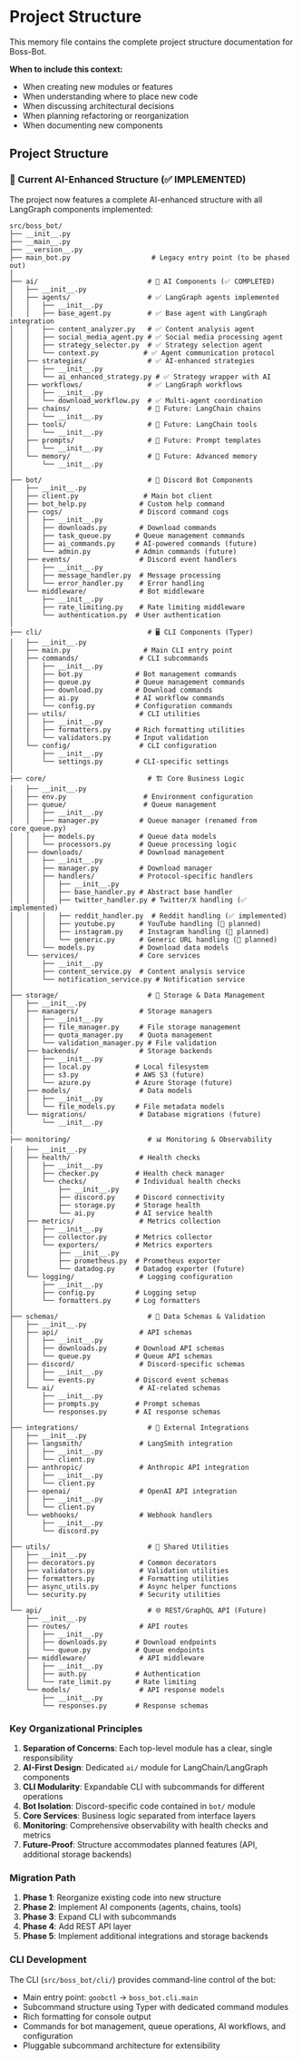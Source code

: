 # Project Structure

This memory file contains the complete project structure documentation for Boss-Bot.

**When to include this context:**
- When creating new modules or features
- When understanding where to place new code
- When discussing architectural decisions
- When planning refactoring or reorganization
- When documenting new components

## Project Structure

### **🎯 Current AI-Enhanced Structure** (✅ IMPLEMENTED)

The project now features a complete AI-enhanced structure with all LangGraph components implemented:

```
src/boss_bot/
├── __init__.py
├── __main__.py
├── __version__.py
├── main_bot.py                    # Legacy entry point (to be phased out)
│
├── ai/                           # 🤖 AI Components (✅ COMPLETED)
│   ├── __init__.py
│   ├── agents/                   # ✅ LangGraph agents implemented
│   │   ├── __init__.py
│   │   ├── base_agent.py         # ✅ Base agent with LangGraph integration
│   │   ├── content_analyzer.py   # ✅ Content analysis agent
│   │   ├── social_media_agent.py # ✅ Social media processing agent
│   │   ├── strategy_selector.py  # ✅ Strategy selection agent
│   │   └── context.py           # ✅ Agent communication protocol
│   ├── strategies/               # ✅ AI-enhanced strategies
│   │   ├── __init__.py
│   │   └── ai_enhanced_strategy.py # ✅ Strategy wrapper with AI
│   ├── workflows/                # ✅ LangGraph workflows
│   │   ├── __init__.py
│   │   └── download_workflow.py  # ✅ Multi-agent coordination
│   ├── chains/                   # 🔄 Future: LangChain chains
│   │   └── __init__.py
│   ├── tools/                    # 🔄 Future: LangChain tools
│   │   └── __init__.py
│   ├── prompts/                  # 🔄 Future: Prompt templates
│   │   └── __init__.py
│   └── memory/                   # 🔄 Future: Advanced memory
│       └── __init__.py
│
├── bot/                          # 🤖 Discord Bot Components
│   ├── __init__.py
│   ├── client.py                # Main bot client
│   ├── bot_help.py             # Custom help command
│   ├── cogs/                   # Discord command cogs
│   │   ├── __init__.py
│   │   ├── downloads.py        # Download commands
│   │   ├── task_queue.py      # Queue management commands
│   │   ├── ai_commands.py     # AI-powered commands (future)
│   │   └── admin.py           # Admin commands (future)
│   ├── events/                 # Discord event handlers
│   │   ├── __init__.py
│   │   ├── message_handler.py  # Message processing
│   │   └── error_handler.py    # Error handling
│   └── middleware/             # Bot middleware
│       ├── __init__.py
│       ├── rate_limiting.py    # Rate limiting middleware
│       └── authentication.py  # User authentication
│
├── cli/                          # 🖥️ CLI Components (Typer)
│   ├── __init__.py
│   ├── main.py                  # Main CLI entry point
│   ├── commands/               # CLI subcommands
│   │   ├── __init__.py
│   │   ├── bot.py             # Bot management commands
│   │   ├── queue.py           # Queue management commands
│   │   ├── download.py        # Download commands
│   │   ├── ai.py              # AI workflow commands
│   │   └── config.py          # Configuration commands
│   ├── utils/                  # CLI utilities
│   │   ├── __init__.py
│   │   ├── formatters.py      # Rich formatting utilities
│   │   └── validators.py      # Input validation
│   └── config/                 # CLI configuration
│       ├── __init__.py
│       └── settings.py        # CLI-specific settings
│
├── core/                         # 🏗️ Core Business Logic
│   ├── __init__.py
│   ├── env.py                   # Environment configuration
│   ├── queue/                   # Queue management
│   │   ├── __init__.py
│   │   ├── manager.py          # Queue manager (renamed from core_queue.py)
│   │   ├── models.py           # Queue data models
│   │   └── processors.py       # Queue processing logic
│   ├── downloads/              # Download management
│   │   ├── __init__.py
│   │   ├── manager.py          # Download manager
│   │   ├── handlers/           # Protocol-specific handlers
│   │   │   ├── __init__.py
│   │   │   ├── base_handler.py # Abstract base handler
│   │   │   ├── twitter_handler.py # Twitter/X handling (✅ implemented)
│   │   │   ├── reddit_handler.py  # Reddit handling (✅ implemented)
│   │   │   ├── youtube.py      # YouTube handling (🔄 planned)
│   │   │   ├── instagram.py    # Instagram handling (🔄 planned)
│   │   │   └── generic.py      # Generic URL handling (🔄 planned)
│   │   └── models.py           # Download data models
│   └── services/               # Core services
│       ├── __init__.py
│       ├── content_service.py  # Content analysis service
│       └── notification_service.py # Notification service
│
├── storage/                      # 💾 Storage & Data Management
│   ├── __init__.py
│   ├── managers/               # Storage managers
│   │   ├── __init__.py
│   │   ├── file_manager.py     # File storage management
│   │   ├── quota_manager.py    # Quota management
│   │   └── validation_manager.py # File validation
│   ├── backends/               # Storage backends
│   │   ├── __init__.py
│   │   ├── local.py           # Local filesystem
│   │   ├── s3.py              # AWS S3 (future)
│   │   └── azure.py           # Azure Storage (future)
│   ├── models/                 # Data models
│   │   ├── __init__.py
│   │   └── file_models.py     # File metadata models
│   └── migrations/             # Database migrations (future)
│       └── __init__.py
│
├── monitoring/                   # 📊 Monitoring & Observability
│   ├── __init__.py
│   ├── health/                 # Health checks
│   │   ├── __init__.py
│   │   ├── checker.py         # Health check manager
│   │   └── checks/            # Individual health checks
│   │       ├── __init__.py
│   │       ├── discord.py     # Discord connectivity
│   │       ├── storage.py     # Storage health
│   │       └── ai.py          # AI service health
│   ├── metrics/                # Metrics collection
│   │   ├── __init__.py
│   │   ├── collector.py       # Metrics collector
│   │   └── exporters/         # Metrics exporters
│   │       ├── __init__.py
│   │       ├── prometheus.py  # Prometheus exporter
│   │       └── datadog.py     # Datadog exporter (future)
│   └── logging/                # Logging configuration
│       ├── __init__.py
│       ├── config.py          # Logging setup
│       └── formatters.py      # Log formatters
│
├── schemas/                      # 📄 Data Schemas & Validation
│   ├── __init__.py
│   ├── api/                    # API schemas
│   │   ├── __init__.py
│   │   ├── downloads.py       # Download API schemas
│   │   └── queue.py           # Queue API schemas
│   ├── discord/                # Discord-specific schemas
│   │   ├── __init__.py
│   │   └── events.py          # Discord event schemas
│   └── ai/                     # AI-related schemas
│       ├── __init__.py
│       ├── prompts.py         # Prompt schemas
│       └── responses.py       # AI response schemas
│
├── integrations/                 # 🔌 External Integrations
│   ├── __init__.py
│   ├── langsmith/              # LangSmith integration
│   │   ├── __init__.py
│   │   └── client.py
│   ├── anthropic/              # Anthropic API integration
│   │   ├── __init__.py
│   │   └── client.py
│   ├── openai/                 # OpenAI API integration
│   │   ├── __init__.py
│   │   └── client.py
│   └── webhooks/               # Webhook handlers
│       ├── __init__.py
│       └── discord.py
│
├── utils/                        # 🔧 Shared Utilities
│   ├── __init__.py
│   ├── decorators.py           # Common decorators
│   ├── validators.py           # Validation utilities
│   ├── formatters.py           # Formatting utilities
│   ├── async_utils.py          # Async helper functions
│   └── security.py             # Security utilities
│
└── api/                          # 🌐 REST/GraphQL API (Future)
    ├── __init__.py
    ├── routes/                 # API routes
    │   ├── __init__.py
    │   ├── downloads.py       # Download endpoints
    │   └── queue.py           # Queue endpoints
    ├── middleware/             # API middleware
    │   ├── __init__.py
    │   ├── auth.py            # Authentication
    │   └── rate_limit.py      # Rate limiting
    └── models/                 # API response models
        ├── __init__.py
        └── responses.py       # Response schemas
```

### Key Organizational Principles

1. **Separation of Concerns**: Each top-level module has a clear, single responsibility
2. **AI-First Design**: Dedicated `ai/` module for LangChain/LangGraph components
3. **CLI Modularity**: Expandable CLI with subcommands for different operations
4. **Bot Isolation**: Discord-specific code contained in `bot/` module
5. **Core Services**: Business logic separated from interface layers
6. **Monitoring**: Comprehensive observability with health checks and metrics
7. **Future-Proof**: Structure accommodates planned features (API, additional storage backends)

### Migration Path

1. **Phase 1**: Reorganize existing code into new structure
2. **Phase 2**: Implement AI components (agents, chains, tools)
3. **Phase 3**: Expand CLI with subcommands
4. **Phase 4**: Add REST API layer
5. **Phase 5**: Implement additional integrations and storage backends

### CLI Development
The CLI (`src/boss_bot/cli/`) provides command-line control of the bot:
- Main entry point: `goobctl` → `boss_bot.cli.main`
- Subcommand structure using Typer with dedicated command modules
- Rich formatting for console output
- Commands for bot management, queue operations, AI workflows, and configuration
- Pluggable subcommand architecture for extensibility
